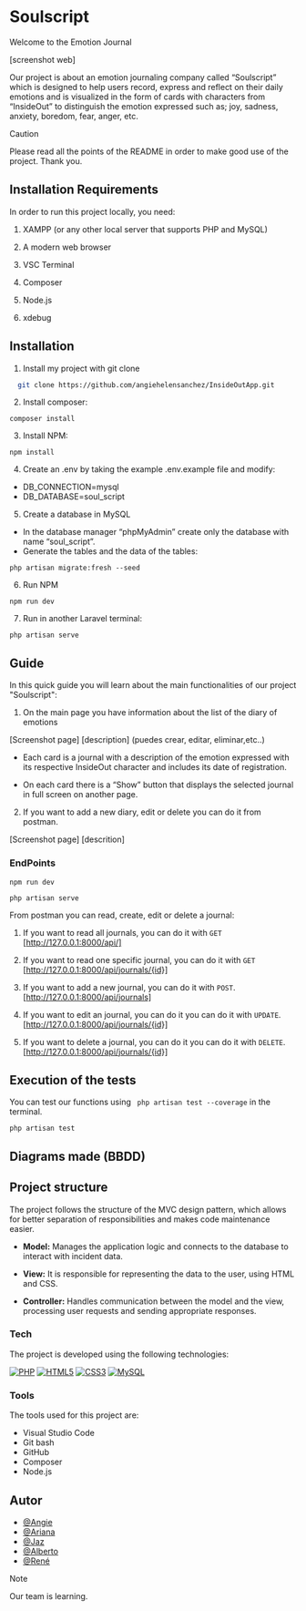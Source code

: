 # Soulscript

Welcome to the Emotion Journal

[screenshot web]

Our project is about an emotion journaling company called “Soulscript” which is designed to help users record, express and reflect on their daily emotions and is visualized in the form of cards with characters from “InsideOut” to distinguish the emotion expressed such as; joy, sadness, anxiety, boredom, fear, anger, etc.


>[!CAUTION]
>Please read all the points of the README in order to make good use of the project. Thank you. 

## Installation Requirements

In order to run this project locally, you need:

1. XAMPP (or any other local server that supports PHP and MySQL)

2. A modern web browser

3. VSC Terminal

4. Composer

5. Node.js

6. xdebug

## Installation

1. Install my project with git clone

```bash
  git clone https://github.com/angiehelensanchez/InsideOutApp.git
```
2. Install composer:

```
composer install
``` 

3. Install NPM:

```
npm install
``` 
4. Create an .env by taking the example .env.example file and modify:

- DB_CONNECTION=mysql
- DB_DATABASE=soul_script

5. Create a database in MySQL
-  In the database manager “phpMyAdmin” create only the database with name “soul_script”.
- Generate the tables and the data of the tables:

```
php artisan migrate:fresh --seed
```

6. Run NPM

```
npm run dev
```

7. Run in another Laravel terminal:

```
php artisan serve
```
 
## Guide

In this quick guide you will learn about the main functionalities of our project "Soulscript":

1. On the main page you have information about the list of the diary of emotions

[Screenshot page]
[description] (puedes crear, editar, eliminar,etc..)
- Each card is a journal with a description of the emotion expressed with its respective InsideOut character and includes its date of registration.

- On each card there is a “Show” button that displays the selected journal in full screen on another page.

2. If you want to add a new diary, edit or delete you can do it from postman.

[Screenshot page]
[descrition]

### EndPoints
```
npm run dev
```

```
php artisan serve
```
From postman you can read, create, edit or delete a journal:

1. If you want to read all journals, you can do it with `GET`
[http://127.0.0.1:8000/api/]

2. If you want to read one specific journal, you can do it with `GET`
[http://127.0.0.1:8000/api/journals/{id}]

2. If you want to add a new journal, you can do it with `POST`.
[http://127.0.0.1:8000/api/journals]

3. If you want to edit an journal, you can do it  you can do it with `UPDATE`.
[http://127.0.0.1:8000/api/journals/{id}]

4. If you want to delete a journal, you can do it  you can do it with `DELETE`.
[http://127.0.0.1:8000/api/journals/{id}]


##  Execution of the tests
You can test our functions using ` php artisan test --coverage` in the terminal.
```
php artisan test
```
##  Diagrams made (BBDD)

## Project structure

The project follows the structure of the MVC design pattern, which allows for better separation of responsibilities and makes code maintenance easier.

- **Model:** Manages the application logic and connects to the database to interact with incident data.

- **View:** It is responsible for representing the data to the user, using HTML and CSS.

- **Controller:** Handles communication between the model and the view, processing user requests and sending appropriate responses.

### Tech
The project is developed using the following technologies:

<a href='#777BB4' target="_blank"><img alt='PHP' src='https://img.shields.io/badge/PHP-100000?style=for-the-badge&logo=PHP&logoColor=FFFFFF&labelColor=8892be&color=8892be'/></a>
<a href='https://github.com/shivamkapasia0' target="_blank"><img alt='HTML5' src='https://img.shields.io/badge/HTML5-100000?style=for-the-badge&logo=HTML5&logoColor=white&labelColor=E34F26&color=E34F26'/></a>
<a href='https://github.com/shivamkapasia0' target="_blank"><img alt='CSS3' src='https://img.shields.io/badge/CSS3-100000?style=for-the-badge&logo=CSS3&logoColor=white&labelColor=1572B6&color=1572B6'/></a>
<a href='#4479A1' target="_blank"><img alt='MySQL' src='https://img.shields.io/badge/MySQL-100000?style=for-the-badge&logo=MySQL&logoColor=white&labelColor=00758f&color=00758f'/></a>

### Tools

The tools used for this project are:

- Visual Studio Code
- Git bash
- GitHub
- Composer
- Node.js

## Autor

- [@Angie](https://github.com/angiehelensanchez)
- [@Ariana](https://github.com/ArianaMartinMartinez)
- [@Jaz](https://github.com/Jaz356)
- [@Alberto](https://github.com/TOKIO-V2)
- [@René](https://github.com/mrene42)

>[!NOTE]
>Our team is learning.